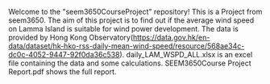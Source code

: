 Welcome to the "seem3650CourseProject" repository! This is a Project from seem3650. The aim of this project is to find out if the average wind speed on Lamma Island is suitable for wind power development. The data is provided by Hong Kong Observatory(https://data.gov.hk/en-data/dataset/hk-hko-rss-daily-mean-wind-speed/resource/568ae34c-dc0c-4052-9447-92f0da36c538). daily_LAM_WSPD_ALL.xlsx is an excel file containing the data and some calculations. SEEM3650Course Project Report.pdf shows the full report.
